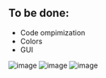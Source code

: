 ## To be done:
- Code ompimization
- Colors
- GUI

![image](https://github.com/chu65536/ImageToASCII/assets/94391872/238cafe3-43bb-457a-a4c7-54a3a79a5f1a)
![image](https://github.com/chu65536/ImageToASCII/assets/94391872/18d0c3c7-8ace-43cd-bbda-6db9f9b270db)
![image](https://github.com/chu65536/ImageToASCII/assets/94391872/e5e50ab7-2ce2-4ffb-9669-4a3e38ea11eb)

